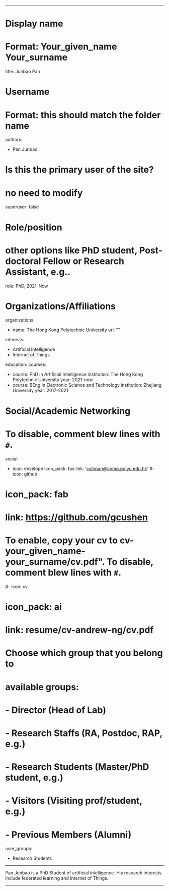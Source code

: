 
---
# Display name
# Format: Your_given_name Your_surname 
title: Junbao Pan

# Username
# Format: this should match the folder name
authors:
- Pan Junbao

# Is this the primary user of the site?
# no need to modify 
superuser: false

# Role/position
# other options like PhD student, Post-doctoral Fellow or Research Assistant, e.g..
role: PhD, 2021-Now

# Organizations/Affiliations
organizations:
- name: The Hong Kong Polytechnic University
  url: ""

interests:
- Artificial Intelligence
- Internet of Things

education:
  courses:
  - course: PhD in Artificial Intelligence
    institution: The Hong Kong Polytechnic University
    year: 2021-now
  - course: BEng in Electronic Science and Technology
    institution: Zhejiang University
    year: 2017-2021

# Social/Academic Networking
# To disable, comment blew lines with `#`.
social:
- icon: envelope
  icon_pack: fas
  link: 'csjbpan@comp.polyu.edu.hk'
  #- icon: github
#  icon_pack: fab
#  link: https://github.com/gcushen

# To enable, copy your cv to cv-your_given_name-your_surname/cv.pdf". To disable, comment blew lines with `#`.
#- icon: cv
#  icon_pack: ai
#  link: resume/cv-andrew-ng/cv.pdf

# Choose which group that you belong to
#  available groups:
#  - Director (Head of Lab)
#  - Research Staffs (RA, Postdoc, RAP, e.g.)
#  - Research Students (Master/PhD student, e.g.)
#  - Visitors (Visiting prof/student, e.g.)
#  - Previous Members (Alumni)
user_groups:
- Research Students 
---

Pan Junbao is a PhD Student of artificial intelligence. His research interests include federated learning and Internet of Things.


---
